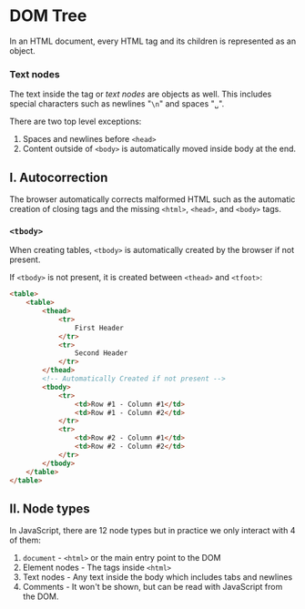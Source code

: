 # **DOM Tree**

In an HTML document, every HTML tag and its children is represented as an object.

### **Text nodes**

The text inside the tag or _text nodes_ are objects as well. This includes special characters such as newlines "`\n`" and spaces "`␣`".

There are two top level exceptions:

1. Spaces and newlines before `<head>`
2. Content outside of `<body>` is automatically moved inside body at the end.

## **I. Autocorrection**

The browser automatically corrects malformed HTML such as the automatic creation of closing tags and the missing `<html>`, `<head>`, and `<body>` tags.

### **`<tbody>`**

When creating tables, `<tbody>` is automatically created by the browser if not present.

If `<tbody>` is not present, it is created between `<thead>` and `<tfoot>`:

```html
<table>
	<table>
		<thead>
			<tr>
				First Header
			</tr>
			<tr>
				Second Header
			</tr>
		</thead>
		<!-- Automatically Created if not present -->
		<tbody>
			<tr>
				<td>Row #1 - Column #1</td>
				<td>Row #1 - Column #2</td>
			</tr>
			<tr>
				<td>Row #2 - Column #1</td>
				<td>Row #2 - Column #2</td>
			</tr>
		</tbody>
	</table>
</table>
```

## **II. Node types**

In JavaScript, there are 12 node types but in practice we only interact with 4 of them:

1. `document` - `<html>` or the main entry point to the DOM
2. Element nodes - The tags inside `<html>`
3. Text nodes - Any text inside the body which includes tabs and newlines
4. Comments - It won't be shown, but can be read with JavaScript from the DOM.
